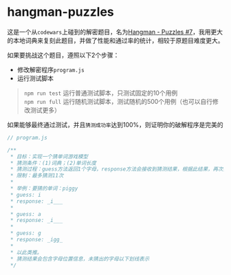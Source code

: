 # hangman-puzzles
这是一个从`codewars`上碰到的解密题目，名为[Hangman - Puzzles #7](https://www.codewars.com/kata/5761bb4f3665fe9315000003/javascript)，我用更大的本地词典来复刻此题目，并做了性能和通过率的统计，相较于原题目难度更大。

如果要挑战这个题目，遵照以下2个步骤：
- 修改解密程序`program.js`
- 运行测试脚本
> `npm run test` 运行普通测试脚本，只测试固定的10个用例  
> `npm run full` 运行随机测试脚本，测试随机的500个用例（也可以自行修改测试更多）

如果能够最终通过测试，并且`猜测成功率`达到100%，则证明你的破解程序是完美的

```js
// program.js

/**
 * 目标：实现一个猜单词游戏模型
 * 猜测条件：(1)词典；(2)单词长度
 * 猜测过程：guess方法返回1个字母，response方法会接收到猜测结果，根据此结果，再次猜测下一个字母，直到猜出整个单词
 * 限制：最多猜测11次
 * 
 * 举例：要猜的单词：piggy
 * guess: i
 * response: _i___
 * 
 * guess: a
 * response: _i___
 * 
 * guess: g
 * response: _igg_
 * 
 * 以此类推。
 * 猜测结果会包含字母位置信息，未猜出的字母以下划线表示
 */
```
